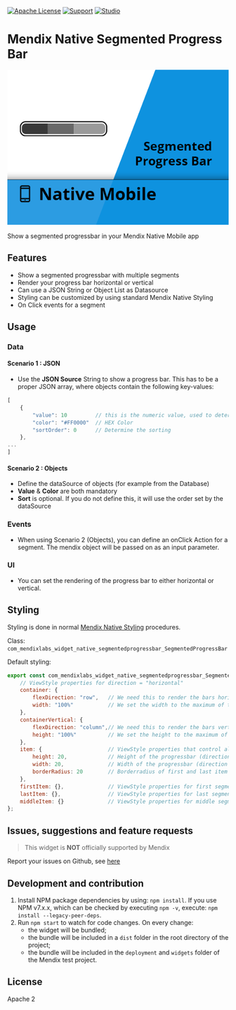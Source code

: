 [![Apache License](https://img.shields.io/badge/license-Apache%202.0-orange.svg)](http://www.apache.org/licenses/LICENSE-2.0)
[![Support](https://img.shields.io/badge/Support-Community%20(no%20active%20support)-orange.svg)](https://docs.mendix.com/developerportal/app-store/app-store-content-support)
[![Studio](https://img.shields.io/badge/Studio%20version-9.0%2B-blue.svg)](https://appstore.home.mendix.com/link/modeler/)

# Mendix Native Segmented Progress Bar

![AppStoreIcon](/assets/AppStoreIcon.png)

Show a segmented progressbar in your Mendix Native Mobile app

## Features

- Show a segmented progressbar with multiple segments
- Render your progress bar horizontal or vertical
- Can use a JSON String or Object List as Datasource
- Styling can be customized by using standard Mendix Native Styling
- On Click events for a segment

## Usage

### Data
#### Scenario 1 : JSON

- Use the **JSON Source** String to show a progress bar. This has to be a proper JSON array, where objects contain the following key-values:

```javascript
[
    {
        "value": 10         // this is the numeric value, used to determine the size (the widget calculates the total value and sizes accordingly)
        "color": "#FF0000"  // HEX Color
        "sortOrder": 0      // Determine the sorting
    },
...
]
```

#### Scenario 2 : Objects

- Define the dataSource of objects (for example from the Database)
- **Value** & **Color** are both mandatory
- **Sort** is optional. If you do not define this, it will use the order set by the dataSource

### Events

- When using Scenario 2 (Objects), you can define an onClick Action for a segment. The mendix object will be passed on as an input parameter.

### UI

- You can set the rendering of the progress bar to either horizontal or vertical.
## Styling

Styling is done in normal [Mendix Native Styling](https://docs.mendix.com/refguide/native-styling-refguide) procedures.

Class: `com_mendixlabs_widget_native_segmentedprogressbar_SegmentedProgressBar`

Default styling:

```js
export const com_mendixlabs_widget_native_segmentedprogressbar_SegmentedProgressBar = {
    // ViewStyle properties for direction = "horizontal"
    container: {
        flexDirection: "row",   // We need this to render the bars horizontally
        width: "100%"           // We set the width to the maximum of the container
    },
    containerVertical: {
        flexDirection: "column",// We need this to render the bars vertically
        height: "100%"          // We set the height to the maximum of the container
    },
    item: {                     // ViewStyle properties that control all segments
        height: 20,             // Height of the progressbar (direction = "horizontal")
        width: 20,              // Width of the progressbar (direction = "vertical")
        borderRadius: 20        // Borderradius of first and last item
    },
    firstItem: {},              // ViewStyle properties for first segment (left when "horizontal", top when "vertical")
    lastItem: {},               // ViewStyle properties for last segment (right when "horizontal", bottom when "vertical")
    middleItem: {}              // ViewStyle properties for middle segments
};
```

## Issues, suggestions and feature requests

> This widget is **NOT** officially supported by Mendix

Report your issues on Github, see [here](https://github.com/JelteMX/mendix-native-segmented-progressbar/issues)

## Development and contribution

1. Install NPM package dependencies by using: `npm install`. If you use NPM v7.x.x, which can be checked by executing `npm -v`, execute: `npm install --legacy-peer-deps`.
1. Run `npm start` to watch for code changes. On every change:
    - the widget will be bundled;
    - the bundle will be included in a `dist` folder in the root directory of the project;
    - the bundle will be included in the `deployment` and `widgets` folder of the Mendix test project.

## License

Apache 2
